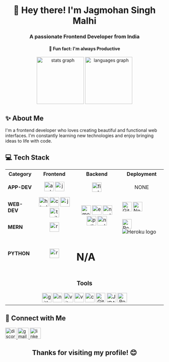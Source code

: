 <!-- Header Section -->
<h1 align="center">👋 Hey there! I'm Jagmohan Singh Malhi</h1>
<h3 align="center">A passionate Frontend Developer from India</h3>
<h4 align="center">🚀 Fun fact: I'm always Productive</h4>

<!-- Stats Section -->
<div align="center">
  <img src="https://github-readme-stats.vercel.app/api?username=jxlee007&hide_title=false&hide_rank=false&show_icons=true&include_all_commits=true&count_private=true&disable_animations=false&theme=dracula&locale=en&hide_border=false" height="150" alt="stats graph" />
  <img src="https://github-readme-stats.vercel.app/api/top-langs?username=jxlee007&locale=en&hide_title=false&layout=compact&card_width=320&langs_count=5&theme=dracula&hide_border=false" height="150" alt="languages graph" />
</div>

<!-- About Me Section -->
<h2 align="left">✨ About Me</h2>
<p align="left">I'm a frontend developer who loves creating beautiful and functional web interfaces. I'm constantly learning new technologies and enjoy bringing ideas to life with code.</p>

<!-- Tech Stack Section -->
<h2 align="left">💻 Tech Stack</h2>

<table align="center">
  <tr>
    <th>Category</th>
    <th align="center">Frontend</th>
    <th align="center">Backend</th>
    <th align="center">Deployment</th>
  </tr>
  <tr>
     <td><b> APP-DEV </b></td>
     <td align="center">
      <img src="https://skillicons.dev/icons?i=androidstudio" height="30" alt="androidstudio logo" />
      <img src="https://skillicons.dev/icons?i=java" height="30" alt="java logo" />
    </td>
    <td align="center">
     <img src="https://skillicons.dev/icons?i=firebase" height="30" alt="firebase logo" />
    </td>
    <td align="center">
     <p>NONE<p>
    </td>    
  </tr>
  <tr>
    <td><b> WEB-DEV </b></td>
    <td align="center">
      <img src="https://skillicons.dev/icons?i=html" height="30" alt="html logo" />
      <img src="https://skillicons.dev/icons?i=css" height="30" alt="css logo" />
      <img src="https://skillicons.dev/icons?i=js" height="30" alt="js logo" />
      <img src="https://skillicons.dev/icons?i=tailwindcss" height="30" alt="tailwindcss logo" />
    </td>
    <td align="center" rowspan="2">
       <img src="https://skillicons.dev/icons?i=mongodb" height="30" alt="mongodb logo" />
      <img src="https://skillicons.dev/icons?i=express" height="30" alt="express logo" />
      <img src="https://cdn.simpleicons.org/nodedotjs/339933" height="30" alt="nodejs logo" />
      <img src="https://skillicons.dev/icons?i=py" height="30" alt="python logo" />
      <img src="https://cdn.simpleicons.org/nodemon/339933" height="30" alt="nodemon logo" />
    </td>
    <td>
     <img src="https://img.shields.io/badge/github%20pages-121013?style=for-the-badge&logo=github&logoColor=white" height="30" alt="Github Pages logo" />
     <img src="https://img.shields.io/badge/netlify-%23000000.svg?style=for-the-badge&logo=netlify&logoColor=#00C7B7" height="30" alt="Netlify logo" />
    </td>
  </tr>
  <tr>
    <td><b> MERN </b></td>
    <td align="center">
      <img src="https://skillicons.dev/icons?i=react" height="30" alt="react logo" />
    </td>
    <td>
      <img src="https://img.shields.io/badge/Render-%46E3B7.svg?style=for-the-badge&logo=render&logoColor=white" height="30" alt="Render logo" />
      <img src="https://img.shields.io/badge/heroku-%23430098.svg?style=for-the-badge&logo=heroku&logoColor=white" alt="Heroku logo" />
    </td>
  </tr>
  <tr>
    <td><b> PYTHON </b></td>
    <td align="center">
      <img src="https://skillicons.dev/icons?i=python" height="30" alt="react logo" />
    </td>
        <td>
         <h1>N/A</h1>
        </td>
  </tr>
  <tr>
    <td colspan="4" align="center">
      <h3>Tools</h3>
      <img src="https://skillicons.dev/icons?i=github" height="30" alt="github logo" />
      <img src="https://cdn.simpleicons.org/npm/CB3837" height="30" alt="npm logo" />
      <img src="https://cdn.simpleicons.org/vite/646CFF" height="30" alt="vite logo" />
      <img src="https://skillicons.dev/icons?i=vscode" height="30" alt="vscode logo" />
      <img src="https://cdn.simpleicons.org/canva/00C4CC" height="30" alt="canva logo" />
      <img src="https://img.shields.io/badge/gitpod-f06611.svg?style=for-the-badge&logo=gitpod&logoColor=white" height="30" alt="Gitpod logo" />
      <img src="https://img.shields.io/badge/jira-%230A0FFF.svg?style=for-the-badge&logo=jira&logoColor=white" height="30" alt="JIRA logo" />
      <img src="https://img.shields.io/badge/Postman-FF6C37?style=for-the-badge&logo=postman&logoColor=white" height="30" alt="Postman logo" />
    </td>
  </tr>
  
</table>

<!-- Connect with Me Section -->
<h2 align="left">🤝 Connect with Me</h2>
<div align="left">
  <a href="https://discord.com/channels/1203981850171932692/1203981850884841513" target="_blank">
    <img src="https://img.shields.io/static/v1?message=Discord&logo=discord&label=&color=7289DA&logoColor=white&labelColor=&style=for-the-badge" height="35" alt="discord logo" />
  </a>
  <a href="mailto:jimmyfalco007@gmail.com" target="_blank">
    <img src="https://img.shields.io/static/v1?message=Gmail&logo=gmail&label=&color=D14836&logoColor=white&labelColor=&style=for-the-badge" height="35" alt="gmail logo" />
  </a>
  <a href="https://www.linkedin.com/in/jagmohan-singh-malhi-a67805243/" target="_blank">
    <img src="https://img.shields.io/static/v1?message=LinkedIn&logo=linkedin&label=&color=0077B5&logoColor=white&labelColor=&style=for-the-badge" height="35" alt="linkedin logo" />
  </a>
</div>

<!-- Footer -->
<h2 align="center">Thanks for visiting my profile! 😊</h2>
